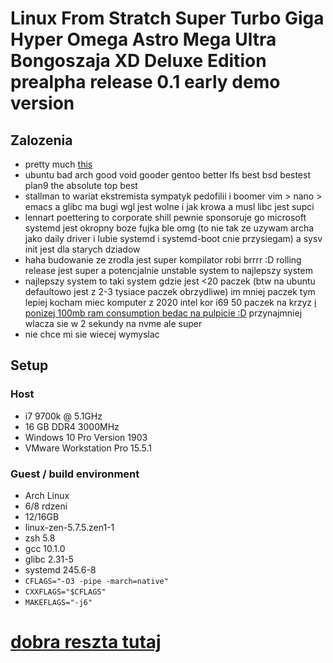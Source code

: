 # Linux From Stratch Super Turbo Giga Hyper Omega Astro Mega Ultra Bongoszaja XD Deluxe Edition prealpha release 0.1 early demo version

## Zalozenia
- pretty much [this](http://archive.is/zI5l0)
- ubuntu bad arch good void gooder gentoo better lfs best bsd bestest plan9 the absolute top best
- stallman to wariat ekstremista sympatyk pedofilii i boomer vim > nano > emacs a glibc ma bugi wgl jest wolne i jak krowa a musl libc jest supci
- lennart poettering to corporate shill pewnie sponsoruje go microsoft systemd jest okropny boze fujka ble omg (to nie tak ze uzywam archa jako daily driver i lubie systemd i systemd-boot cnie przysiegam) a sysv init jest dla starych dziadow
- haha budowanie ze zrodla jest super kompilator robi brrrr :D rolling release jest super a potencjalnie unstable system to najlepszy system
- najlepszy system to taki system gdzie jest <20 paczek (btw na ubuntu defaultowo jest z 2-3 tysiace paczek obrzydliwe) im mniej paczek tym lepiej kocham miec komputer z 2020 intel kor i69 50 paczek na krzyz [i ponizej 100mb ram consumption bedac na pulpicie :D](https://www.wykop.pl/cdn/c3201142/comment_rKQ6nslA6spAbP6l2a9Nu1BFP8ihzHX3,w400.jpg) przynajmniej wlacza sie w 2 sekundy na nvme ale super
- nie chce mi sie wiecej wymyslac

## Setup
### Host
- i7 9700k @ 5.1GHz
- 16 GB DDR4 3000MHz
- Windows 10 Pro Version 1903
- VMware Workstation Pro 15.5.1

### Guest / build environment
- Arch Linux
- 6/8 rdzeni
- 12/16GB
- linux-zen-5.7.5.zen1-1
- zsh 5.8
- gcc 10.1.0
- glibc 2.31-5
- systemd 245.6-8
- ```CFLAGS="-O3 -pipe -march=native"```
- ```CXXFLAGS="$CFLAGS"```
- ```MAKEFLAGS="-j6"```

# [dobra reszta tutaj](https://github.com/graczunia/lfs-XD/wiki/0.-Home)

